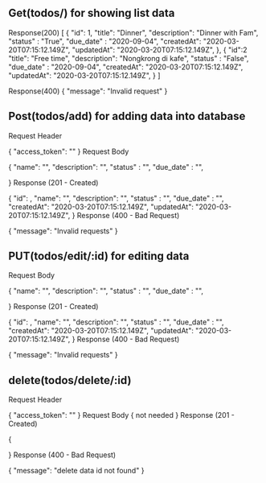 ## Get(todos/) for showing list data 

Response(200)
[
  {
    "id": 1,
    "title": "Dinner",
    "description": "Dinner with Fam",
    "status" : "True",
    "due_date" : "2020-09-04",
    "createdAt": "2020-03-20T07:15:12.149Z",
    "updatedAt": "2020-03-20T07:15:12.149Z",
  },
  {
    "id":2
    "title": "Free time",
    "description": "Nongkrong di kafe",
    "status" : "False",
    "due_date" : "2020-09-04",
    "createdAt": "2020-03-20T07:15:12.149Z",
    "updatedAt": "2020-03-20T07:15:12.149Z",
  }
]

Response(400)
{
  "message": "Invalid request"
}

## Post(todos/add) for adding data into database

Request Header

{
  "access_token": "<jwt token>"
}
Request Body

{
    "name": "<name to get insert into>",
    "description": "<description to get insert into>",
    "status" : "<status to get insert into>",
    "due_date" : "<status to get insetrt into>",

}
Response (201 - Created)

{
    "id": <given id by system>,
    "name": "<posted name>",
    "description": "<posted description>",
    "status" : "<posted status>",
    "due_date" : "<posted due_date>",
    "createdAt": "2020-03-20T07:15:12.149Z",
    "updatedAt": "2020-03-20T07:15:12.149Z",
}
Response (400 - Bad Request)

{
  "message": "Invalid requests"
}

## PUT(todos/edit/:id) for editing data

Request Body

{
    "name": "<name to get insert into>",
    "description": "<description to get insert into>",
    "status" : "<status to get insert into>",
    "due_date" : "<status to get insetrt into>",

}
Response (201 - Created)

{
    "id": <given id by system>,
    "name": "<posted name>",
    "description": "<posted description>",
    "status" : "<posted status>",
    "due_date" : "<posted due_date>",
    "createdAt": "2020-03-20T07:15:12.149Z",
    "updatedAt": "2020-03-20T07:15:12.149Z",
}
Response (400 - Bad Request)

{
  "message": "Invalid requests"
}

## delete(todos/delete/:id)

Request Header

{
  "access_token": "<jwt token>"
}
Request Body
{
    not needed
}
Response (201 - Created)

{
   
}
Response (400 - Bad Request)

{
  "message": "delete data id not found"
}






